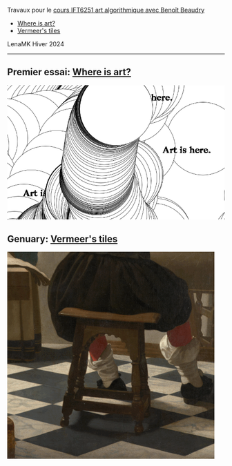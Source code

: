 
Travaux pour le [cours IFT6251 art algorithmique avec Benoît Beaudry](https://github.com/rethread-studio/algorithmic-art-course)


* [Where is art?](#where-is-art)
* [Vermeer's tiles](#genuary)

LenaMK Hiver 2024

---


##  <a name='where-is-art'></a>Premier essai: [Where is art?](./where-is-art/)

![Capture d'écran du processus de création](./img/artIs.png)


##  <a name='genuary'></a>Genuary: [Vermeer's tiles](./vermeer/)

![Capture d'écran du processus de création](./img/vermeer.gif)